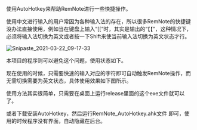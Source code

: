使用AutoHotkey来帮助RemNote进行一些快捷操作。

使用中文进行输入的用户常因为各种输入法的存在，所以很多RemNote的快捷键没办法直接使用，例如当在键盘上输入“[[”时，其实是输出的“【【”，这种情况下，必须将输入法切换为英文或者按一下Shift来使当前输入法切换为英文状态才行。

![Snipaste_2021-03-22_09-17-33](qpxtnogv5.hn-bkt.clouddn.com/Snipaste_2021-03-22_09-17-33.jpg)



本项目的程序则可以避免这个问题，使用状态如下。

现在使用的时候，只需要快速的输入对应的字符即可自动触发RemNote操作，而无需切换需要为英文状态，具体使用效果如下图所示。

使用方法其实很简单，只需要在桌面上运行release里面的这个exe文件就可以了。







或者下载安装AutoHotkey，然后运行RemNote_AutoHotkey.ahk文件 即可，使用的时候程序没有界面，自动隐藏在后台。